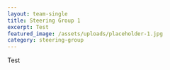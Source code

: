 ```yaml
---
layout: team-single
title: Steering Group 1
excerpt: Test
featured_image: /assets/uploads/placeholder-1.jpg
category: steering-group
---
```

T﻿est